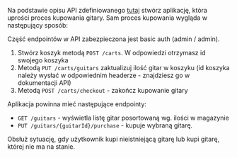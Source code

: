 Na podstawie opisu API zdefiniowanego [tutaj](https://guitars-shop.herokuapp.com/swagger-ui.html) stwórz aplikację,
która uprości proces kupowania gitary. Sam proces kupowania wygląda w następujący sposób:

Część endpointów w API zabezpieczona jest basic auth (admin / admin).

1. Stwórz koszyk metodą `POST /carts`. W odpowiedzi otrzymasz id swojego koszyka
2. Metodą `PUT /carts/guitars` zaktualizuj ilość gitar w koszyku (id koszyka należy wysłać w odpowiednim headerze -
   znajdziesz go w dokumentacji API)
3. Metodą `POST /carts/checkout` - zakończ kupowanie gitary

Aplikacja powinna mieć następujące endpointy:
- `GET /guitars` - wyświetla listę gitar posortowaną wg. ilości w magazynie
- `PUT /guitars/{guitarId}/purchase` - kupuje wybraną gitarę.

Obsłuż sytuację, gdy użytkownik kupi nieistniejącą gitarę lub kupi gitarę, której nie ma na stanie.
